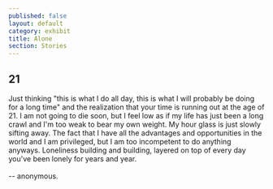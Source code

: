 ```yaml
---
published: false
layout: default
category: exhibit
title: Alone
section: Stories
---
```


## 21

Just thinking "this is what I do all day, this is what I will probably be doing for a long time" and the realization that your time is running out at the age of 21. I am not going to die soon, but I feel low as if my life has just been a long crawl and I'm too weak to bear my own weight. My hour glass is just slowly sifting away. The fact that I have all the advantages and opportunities in the world and I am privileged, but I am too incompetent to do anything anyways. Loneliness building and building, layered on top of every day you've been lonely for years and year. 
<br><br>
-- anonymous.
